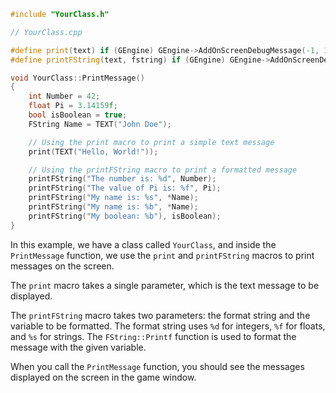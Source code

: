 ```cpp
#include "YourClass.h"

// YourClass.cpp

#define print(text) if (GEngine) GEngine->AddOnScreenDebugMessage(-1, 1.5f, FColor::Green, text)
#define printFString(text, fstring) if (GEngine) GEngine->AddOnScreenDebugMessage(-1, 5.0f, FColor::Magenta, FString::Printf(TEXT(text), fstring))

void YourClass::PrintMessage()
{
    int Number = 42;
    float Pi = 3.14159f;
    bool isBoolean = true;
    FString Name = TEXT("John Doe");

    // Using the print macro to print a simple text message
    print(TEXT("Hello, World!"));

    // Using the printFString macro to print a formatted message
    printFString("The number is: %d", Number);
    printFString("The value of Pi is: %f", Pi);
    printFString("My name is: %s", *Name);
    printFString("My name is: %b", *Name);
    printFString("My boolean: %b"), isBoolean);
}
```

In this example, we have a class called `YourClass`, and inside the `PrintMessage` function, we use the `print` and `printFString` macros to print messages on the screen.

The `print` macro takes a single parameter, which is the text message to be displayed.

The `printFString` macro takes two parameters: the format string and the variable to be formatted. The format string uses `%d` for integers, `%f` for floats, and `%s` for strings. The `FString::Printf` function is used to format the message with the given variable.

When you call the `PrintMessage` function, you should see the messages displayed on the screen in the game window.
